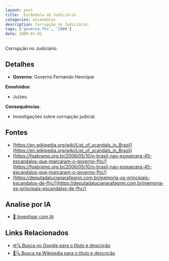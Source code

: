 ```yaml
---
layout: post
title:  Escândalo do Judiciário
categories: escandalos
description: Corrupção no Judiciário.
tags: ['governo-fhc', '2000']
date: 2000-01-01
---
```


Corrupção no Judiciário.

## Detalhes
- **Governo**: Governo Fernando Henrique

**Envolvidos**:
- Juízes.


**Consequências**:
- Investigações sobre corrupção judicial.


## Fontes
- [https://en.wikipedia.org/wiki/List_of_scandals_in_Brazil](https://en.wikipedia.org/wiki/List_of_scandals_in_Brazil)
- [https://fpabramo.org.br/2006/05/10/o-brasil-nao-esquecera-45-escandalos-que-marcaram-o-governo-fhc/](https://fpabramo.org.br/2006/05/10/o-brasil-nao-esquecera-45-escandalos-que-marcaram-o-governo-fhc/)
- [https://deputadalucianarafagnin.com.br/memoria-os-principais-escandalos-de-fhc/](https://deputadalucianarafagnin.com.br/memoria-os-principais-escandalos-de-fhc/)


## Analise por IA
- [🤖 Investigar com IA](https://www.perplexity.ai/search?q=Esc%C3%A2ndalo%20do%20Judici%C3%A1rio%20Corrup%C3%A7%C3%A3o%20no%20Judici%C3%A1rio.%20Governo%20Fernando%20Henrique)

## Links Relacionados
- [🌐🔍 Busca no Google para o título e descrição](https://www.google.com/search?q=Esc%C3%A2ndalo%20do%20Judici%C3%A1rio%20Corrup%C3%A7%C3%A3o%20no%20Judici%C3%A1rio.%20Governo%20Fernando%20Henrique)
- [📖🔍 Busca na Wikipedia para o título e descrição](https://pt.wikipedia.org/w/index.php?search=Esc%C3%A2ndalo%20do%20Judici%C3%A1rio%20Corrup%C3%A7%C3%A3o%20no%20Judici%C3%A1rio.%20Governo%20Fernando%20Henrique)

